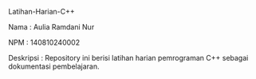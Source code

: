 Latihan-Harian-C++

Nama : Aulia Ramdani Nur

NPM : 140810240002

Deskripsi : Repository ini berisi latihan harian pemrograman C++ sebagai dokumentasi pembelajaran.
